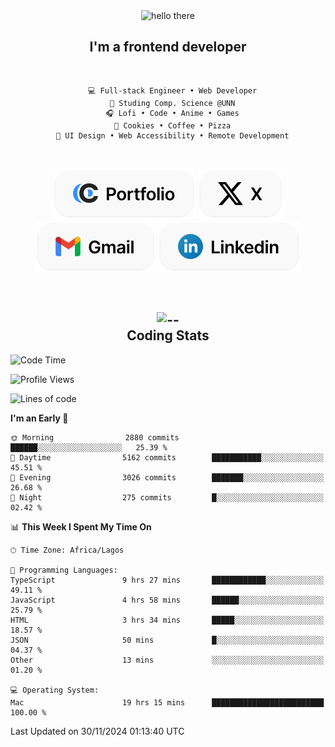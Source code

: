 <div align="center">
  
  <img src="https://readme-typing-svg.demolab.com?font=Fira+Code&weight=600&size=24&duration=4000&pause=300&color=3291FF&center=true&vCenter=true&random=false&width=300&height=24&lines=Hey+There;Hola;Namaste;Aloha;Bonjour;Konnichiwa" alt="hello there" height="36" width="300" />
  <h2>I'm a frontend developer</h2>
  
</div>

<br/>

<div align="center">
  
  ```
    💻 Full-stack Engineer • Web Developer
    💼 Studing Comp. Science @UNN
    🎧 Lofi • Code • Anime • Games
    🍪 Cookies • Coffee • Pizza
    📖 UI Design • Web Accessibility • Remote Development
  ```

</div>

<br/>

<div align="center">

  [![portfolio](./assets/badge-portfolio.svg)](https://okoyecharles.com)
  [![X](./assets/badge-x.svg)](https://x.com/okoyecharlesk)
  [![mail](./assets/badge-mail.svg)](mailto:okoyecharles509@gmail.com)
  [![linkedin](./assets/badge-linkedin.svg)](https://linkedin.com/in/okoyecharles)
  
</div>

<br/>



<div align="center">

  <h2>
    <img src="https://media.giphy.com/media/UVG0BN8TOMKkPOJS6e/giphy.gif?cid=790b7611dhvp8dydhh4r22mjr73owy4d5zzlo7s5zyk60w8s&ep=v1_stickers_search&rid=giphy.gif&ct=s" alt="--" height="50" width="50" />
    <br/>
    Coding Stats
  </h2>
  
</div>

<!--START_SECTION:waka-->
![Code Time](http://img.shields.io/badge/Code%20Time-462%20hrs%2049%20mins-blue)

![Profile Views](http://img.shields.io/badge/Profile%20Views-1-blue)

![Lines of code](https://img.shields.io/badge/From%20Hello%20World%20I%27ve%20Written-8.5%20million%20lines%20of%20code-blue)

**I'm an Early 🐤** 

```text
🌞 Morning                2880 commits        ██████░░░░░░░░░░░░░░░░░░░   25.39 % 
🌆 Daytime                5162 commits        ███████████░░░░░░░░░░░░░░   45.51 % 
🌃 Evening                3026 commits        ███████░░░░░░░░░░░░░░░░░░   26.68 % 
🌙 Night                  275 commits         █░░░░░░░░░░░░░░░░░░░░░░░░   02.42 % 
```


📊 **This Week I Spent My Time On** 

```text
🕑︎ Time Zone: Africa/Lagos

💬 Programming Languages: 
TypeScript               9 hrs 27 mins       ████████████░░░░░░░░░░░░░   49.11 % 
JavaScript               4 hrs 58 mins       ██████░░░░░░░░░░░░░░░░░░░   25.79 % 
HTML                     3 hrs 34 mins       █████░░░░░░░░░░░░░░░░░░░░   18.57 % 
JSON                     50 mins             █░░░░░░░░░░░░░░░░░░░░░░░░   04.37 % 
Other                    13 mins             ░░░░░░░░░░░░░░░░░░░░░░░░░   01.20 % 

💻 Operating System: 
Mac                      19 hrs 15 mins      █████████████████████████   100.00 % 
```


 Last Updated on 30/11/2024 01:13:40 UTC
<!--END_SECTION:waka-->
